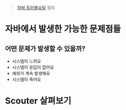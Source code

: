 > [자바 트러블슈팅](http://m.yes24.com/goods/detail/84937877) 정리

# 자바에서 발생한 가능한 문제점들

## 어떤 문제가 발생할 수 있을까?

* 시스템이 느려요
* 시스템이 응답이 없어요
* 예외가 계속 발생해요
* 시스템이 죽어요

# Scouter 살펴보기